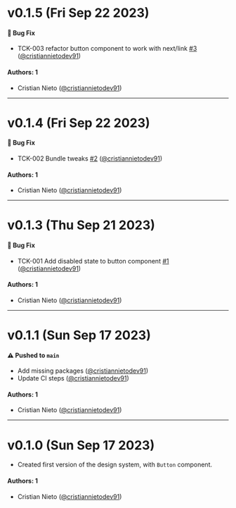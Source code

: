 # v0.1.5 (Fri Sep 22 2023)

#### 🐛 Bug Fix

- TCK-003 refactor button component to work with next/link [#3](https://github.com/cristiannietodev91/cs-forms/pull/3) ([@cristiannietodev91](https://github.com/cristiannietodev91))

#### Authors: 1

- Cristian Nieto ([@cristiannietodev91](https://github.com/cristiannietodev91))

---

# v0.1.4 (Fri Sep 22 2023)

#### 🐛 Bug Fix

- TCK-002 Bundle tweaks [#2](https://github.com/cristiannietodev91/cs-forms/pull/2) ([@cristiannietodev91](https://github.com/cristiannietodev91))

#### Authors: 1

- Cristian Nieto ([@cristiannietodev91](https://github.com/cristiannietodev91))

---

# v0.1.3 (Thu Sep 21 2023)

#### 🐛 Bug Fix

- TCK-001 Add disabled state to button component [#1](https://github.com/cristiannietodev91/cs-forms/pull/1) ([@cristiannietodev91](https://github.com/cristiannietodev91))

#### Authors: 1

- Cristian Nieto ([@cristiannietodev91](https://github.com/cristiannietodev91))

---

# v0.1.1 (Sun Sep 17 2023)

#### ⚠️ Pushed to `main`

- Add missing packages ([@cristiannietodev91](https://github.com/cristiannietodev91))
- Update CI steps ([@cristiannietodev91](https://github.com/cristiannietodev91))

#### Authors: 1

- Cristian Nieto ([@cristiannietodev91](https://github.com/cristiannietodev91))

---

# v0.1.0 (Sun Sep 17 2023)

- Created first version of the design system, with `Button` component.

#### Authors: 1

- Cristian Nieto ([@cristiannietodev91](https://github.com/cristiannietodev91))